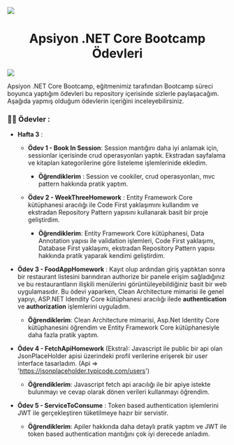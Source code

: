 ![](https://images.unsplash.com/photo-1577648188599-291bb8b831c3?ixid=MnwxMjA3fDB8MHxwaG90by1wYWdlfHx8fGVufDB8fHx8&ixlib=rb-1.2.1&auto=format&fit=crop&w=1516&q=80)

<h1 align="center">Apsiyon .NET Core Bootcamp Ödevleri</h1>

![](https://raw.githubusercontent.com/andreasbm/readme/master/assets/lines/rainbow.png)

Apsiyon .NET Core Bootcamp, eğitmenimiz tarafından Bootcamp süreci boyunca yaptığım ödevleri bu repository içerisinde sizlerle paylaşacağım. Aşağıda yapmış olduğum ödevlerin içeriğini inceleyebilirsiniz.

### :man_student: Ödevler :

* **Hafta 3** : 

  * **Ödev 1 - Book In Session**: Session mantığını daha iyi anlamak için, sessionlar içerisinde crud operasyonları yaptık.  Ekstradan sayfalama ve kitapları kategorilerine göre listeleme işlemlerinide ekledim.

    * **Öğrendiklerim** :  Session ve cookiler, crud operasyonları, mvc pattern hakkında pratik yaptım.

    

  * **Ödev 2 - WeekThreeHomework** : Entity Framework Core kütüphanesi aracılığı ile Code First yaklaşımını kullandım ve ekstradan Repository Pattern yapısını kullanarak basit bir proje geliştirdim.

    * **Öğrendiklerim**: Entity Framework Core kütüphanesi, Data Annotation yapısı ile validation işlemleri, Code First yaklaşımı, Database First yaklaşımı, ekstradan Repository Pattern yapısı hakkında pratik yaparak kendimi geliştirdim.

* **Ödev 3 - FoodAppHomework** : Kayıt olup ardından giriş yaptıktan sonra bir restaurant listesini barındıran authorize bir panele erişim sağladığınız ve bu restaurantların ilişkili menülerini görüntüleyebildiğiniz basit bir web uygulamasıdır. Bu ödevi yaparken, Clean Architecture mimarisi ile genel yapıyı, ASP.NET Idendity Core kütüphanesi aracılığı ilede **authentication** ve **authorization** işlemlerini uyguladım.

    * **Öğrendiklerim**: Clean Architecture mimarisi, Asp.Net Identity Core kütüphanesini öğrendim ve Entity Framework Core kütüphanesiyle daha fazla pratik yaptım.

* **Ödev 4 - FetchApiHomework** (Ekstra): Javascript ile public bir api olan JsonPlaceHolder apisi üzerindeki profil verilerine erişerek bir user interface tasarladım. (Api => 'https://jsonplaceholder.typicode.com/users')

    * **Öğrendiklerim**: Javascript fetch api aracılığı ile bir apiye istekte bulunmayı ve cevap olarak dönen verileri kullanmayı öğrendim.

* **Ödev 5 - ServiceToConsume** : Token based authentication işlemlerini JWT ile gerçekleştiren tüketilmeye hazır bir servistir.

    * **Öğrendiklerim**: Apiler hakkında daha detaylı pratik yaptım ve JWT ile token based authentication mantığını çok iyi derecede anladım.
